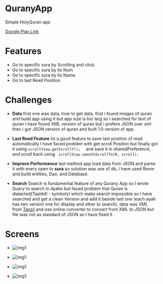 # QuranyApp
Simple HolyQuran app

[Google Play Link ](https://play.google.com/store/apps/details?id=education.mahmoud.quranyapp)

# Features 
- Go to specific sura by Scrolling and click.
- Go to specific sura by its Num.
- Go to specific sura by its Name.
- Go to last Read Position.

# Challenges 
- **Data** 
first one was data, how to get data, first i found images of quran and build app using it but app size is too larg so i searched for text of quran i have found XML version of quran but i prefere JSON over xml then i got JSON version of quran and built 1.0 version of app.
- **Last Read Feature** 
its a good feature to save last position of read automatically I have faced problem with get scroll Position  but finally got it using ``` scrollView.getScrollY();   ``` and save it in sharedPreference, and scroll back using ```  scrollView.smoothScrollTo(0, scroll); ``` 

- **Improve Performance**
last method app load data from JSON and parse it with every open to **sura** so solution was use of db, i have used Room and build entities, Dao, and Database.

- **Search**
Search is fundamental feature of any Qurany App so I wrote Query to search in Ayahs but faced problem that Quran is dialacted(Tashkill - symbols) which make search impossible so I have searched and get a clean Version and add it beside last one (each ayah has two version one for display and other to search), data was XML from [Tanzil](http://tanzil.net/download) and use online converter to convert from XML to JSON but file was not as standard of JSON  so I have fixed it.


# Screens

- ![img1](https://github.com/MahmoudMabrok/QuranyApp/blob/master/1.png)

- ![img1](https://github.com/MahmoudMabrok/QuranyApp/blob/master/4.png)

- ![img1](https://github.com/MahmoudMabrok/QuranyApp/blob/master/5.png)

- ![img1](https://github.com/MahmoudMabrok/QuranyApp/blob/master/6.png)
